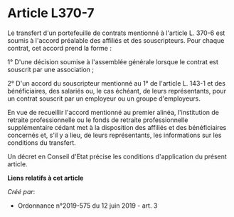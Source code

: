 # Article L370-7

Le transfert d'un portefeuille de contrats mentionné à l'article L. 370-6 est soumis à l'accord préalable des affiliés et des
souscripteurs. Pour chaque contrat, cet accord prend la forme :

1° D'une décision soumise à l'assemblée générale lorsque le contrat est souscrit par une association ;

2° D'un accord du souscripteur mentionné au 1° de l'article L. 143-1 et des bénéficiaires, des salariés ou, le cas échéant,
de leurs représentants, pour un contrat souscrit par un employeur ou un groupe d'employeurs.

En vue de recueillir l'accord mentionné au premier alinéa, l'institution de retraite professionnelle ou le fonds de retraite
professionnelle supplémentaire cédant met à la disposition des affiliés et des bénéficiaires concernés et, s'il y a lieu, de
leurs représentants, les informations sur les conditions du transfert.

Un décret en Conseil d'Etat précise les conditions d'application du présent article.

**Liens relatifs à cet article**

_Créé par_:

  - Ordonnance n°2019-575 du 12 juin 2019 - art. 3
